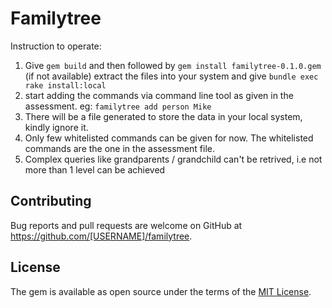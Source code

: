 # Familytree

Instruction to operate:
1. Give ```gem build``` and then followed by  ```gem install familytree-0.1.0.gem``` (if not available) extract the files into your system and give ```bundle exec rake install:local```
2. start adding the commands via command line tool as given in the assessment. eg: ```familytree add person Mike```
3. There will be a file generated to store the data in your local system, kindly ignore it.
4. Only few whitelisted commands can be given for now. The whitelisted commands are the one in the assessment file.
5. Complex queries like grandparents / grandchild can't be retrived, i.e not more than 1 level can be achieved

## Contributing

Bug reports and pull requests are welcome on GitHub at https://github.com/[USERNAME]/familytree.

## License

The gem is available as open source under the terms of the [MIT License](https://opensource.org/licenses/MIT).
